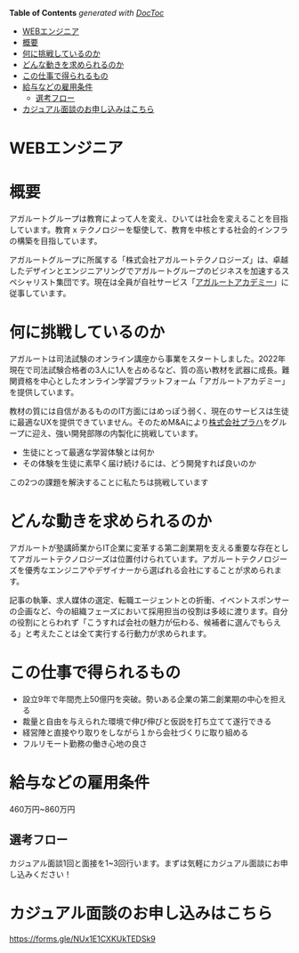 <!-- START doctoc generated TOC please keep comment here to allow auto update -->
<!-- DON'T EDIT THIS SECTION, INSTEAD RE-RUN doctoc TO UPDATE -->
**Table of Contents**  *generated with [DocToc](https://github.com/thlorenz/doctoc)*

- [WEBエンジニア](#web%E3%82%A8%E3%83%B3%E3%82%B8%E3%83%8B%E3%82%A2)
- [概要](#%E6%A6%82%E8%A6%81)
- [何に挑戦しているのか](#%E4%BD%95%E3%81%AB%E6%8C%91%E6%88%A6%E3%81%97%E3%81%A6%E3%81%84%E3%82%8B%E3%81%AE%E3%81%8B)
- [どんな動きを求められるのか](#%E3%81%A9%E3%82%93%E3%81%AA%E5%8B%95%E3%81%8D%E3%82%92%E6%B1%82%E3%82%81%E3%82%89%E3%82%8C%E3%82%8B%E3%81%AE%E3%81%8B)
- [この仕事で得られるもの](#%E3%81%93%E3%81%AE%E4%BB%95%E4%BA%8B%E3%81%A7%E5%BE%97%E3%82%89%E3%82%8C%E3%82%8B%E3%82%82%E3%81%AE)
- [給与などの雇用条件](#%E7%B5%A6%E4%B8%8E%E3%81%AA%E3%81%A9%E3%81%AE%E9%9B%87%E7%94%A8%E6%9D%A1%E4%BB%B6)
  - [選考フロー](#%E9%81%B8%E8%80%83%E3%83%95%E3%83%AD%E3%83%BC)
- [カジュアル面談のお申し込みはこちら](#%E3%82%AB%E3%82%B8%E3%83%A5%E3%82%A2%E3%83%AB%E9%9D%A2%E8%AB%87%E3%81%AE%E3%81%8A%E7%94%B3%E3%81%97%E8%BE%BC%E3%81%BF%E3%81%AF%E3%81%93%E3%81%A1%E3%82%89)

<!-- END doctoc generated TOC please keep comment here to allow auto update -->

# WEBエンジニア

# 概要
アガルートグループは教育によって人を変え、ひいては社会を変えることを目指しています。教育 x テクノロジーを駆使して、教育を中核とする社会的インフラの構築を目指しています。

アガルートグループに所属する「株式会社アガルートテクノロジーズ」は、卓越したデザインとエンジニアリングでアガルートグループのビジネスを加速するスペシャリスト集団です。現在は全員が自社サービス「[アガルートアカデミー](https://www.agaroot.jp/)」に従事しています。

# 何に挑戦しているのか
アガルートは司法試験のオンライン講座から事業をスタートしました。2022年現在で司法試験合格者の3人に1人を占めるなど、質の高い教材を武器に成長。難関資格を中心としたオンライン学習プラットフォーム「アガルートアカデミー」を提供しています。

教材の質には自信があるもののIT方面にはめっぽう弱く、現在のサービスは生徒に最適なUXを提供できていません。そのためM&Aにより[株式会社プラハ](https://www.praha-inc.com/)をグループに迎え、強い開発部隊の内製化に挑戦しています。

- 生徒にとって最適な学習体験とは何か
- その体験を生徒に素早く届け続けるには、どう開発すれば良いのか

この2つの課題を解決することに私たちは挑戦しています

# どんな動きを求められるのか
アガルートが塾講師業からIT企業に変革する第二創業期を支える重要な存在としてアガルートテクノロジーズは位置付けられています。アガルートテクノロジーズを優秀なエンジニアやデザイナーから選ばれる会社にすることが求められます。

記事の執筆、求人媒体の選定、転職エージェントとの折衝、イベントスポンサーの企画など、今の組織フェーズにおいて採用担当の役割は多岐に渡ります。自分の役割にとらわれず「こうすれば会社の魅力が伝わる、候補者に選んでもらえる」と考えたことは全て実行する行動力が求められます。

# この仕事で得られるもの
- 設立9年で年間売上50億円を突破。勢いある企業の第二創業期の中心を担える
- 裁量と自由を与えられた環境で伸び伸びと仮説を打ち立てて遂行できる
- 経営陣と直接やり取りをしながら１から会社づくりに取り組める
- フルリモート勤務の働き心地の良さ

# 給与などの雇用条件
460万円~860万円

<!-- このメッセージを見た方へ：応募の際に「コードのコメント読んだよ！」と言ってくれたら面接官が喜びます -->

## 選考フロー
カジュアル面談1回と面接を1~3回行います。まずは気軽にカジュアル面談にお申し込みください！

# カジュアル面談のお申し込みはこちら
https://forms.gle/NUx1E1CXKUkTEDSk9